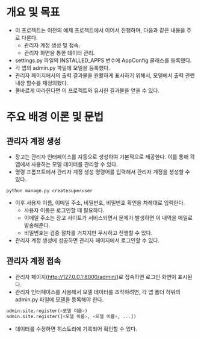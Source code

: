 # 개요 및 목표
- 이 프로젝트는 이전의 예제 프로젝트에서 이어서 진행하며, 다음과 같은 내용을 주로 다룬다.
  - 관리자 계정 생성 및 접속.
  - 관리자 화면을 통한 데이터 관리.
- settings.py 파일의 INSTALLED_APPS 변수에 AppConfig 클래스를 등록했다.
- 각 앱의 admin.py 파일에 모델을 등록했다.
- 관리자 페이지에서의 출력 결과물을 원활하게 표시하기 위해서, 모델에서 출력 관련 내장 함수를 재정의했다.
- 올바르게 따라한다면 이 프로젝트와 유사한 결과물을 얻을 수 있다.


# 주요 배경 이론 및 문법

## 관리자 계정 생성
- 장고는 관리자 인터페이스를 자동으로 생성하여 기본적으로 제공한다. 이를 통해 각 앱에서 사용하는 모델 데이터를 관리할 수 있다.
- 명령 프롬프트에서 관리자 계정 생성 명령어를 입력해서 관리자 계정을 생성할 수 있다.
```shell
python manage.py createsuperuser
```
- 이후 사용자 이름, 이메일 주소, 비밀번호, 비밀번호 확인을 차례대로 입력한다.
  - 사용자 이름은 로그인할 때 필요하다.
  - 이메일 주소는 장고 사이트가 서비스되면서 문제가 발생하면 이 내역을 메일로 발송해준다.
  - 비밀번호는 검증 절차를 거치지만 무시하고 진행할 수 있다.
- 관리자 계정 생성에 성공하면 관리자 페이지에서 로그인할 수 있다.

## 관리자 계정 접속
- 관리자 페이지(http://127.0.0.1:8000/admin/)로 접속하면 로그인 화면이 표시된다.
- 관리자 인터페이스를 사용해서 모델 데이터를 조작하려면, 각 앱 폴더 하위의 admin.py 파일에 모델을 등록해야 한다.
```python
admin.site.register(<모델 이름>)
admin.site.register([<모델 이름>, <모델 이름>, ...])
```
- 데이터를 수정하면 히스토리에 기록되어 확인할 수 있다.
